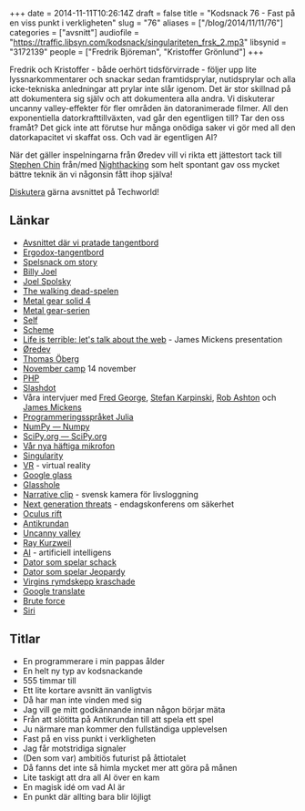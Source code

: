 +++
date = 2014-11-11T10:26:14Z
draft = false
title = "Kodsnack 76 - Fast på en viss punkt i verkligheten"
slug = "76"
aliases = ["/blog/2014/11/11/76"]
categories = ["avsnitt"]
audiofile = "https://traffic.libsyn.com/kodsnack/singulariteten_frsk_2.mp3"
libsynid = "3172139"
people = ["Fredrik Björeman", "Kristoffer Grönlund"]
+++

Fredrik och Kristoffer - både oerhört tidsförvirrade -  följer upp lite lyssnarkommentarer och snackar sedan framtidsprylar, nutidsprylar och alla icke-tekniska anledningar att prylar inte slår igenom. Det är stor skillnad på att dokumentera sig själv och att dokumentera alla andra. Vi diskuterar uncanny valley-effekter för fler områden än datoranimerade filmer. All den exponentiella datorkrafttillväxten, vad går den egentligen till? Tar den oss framåt? Det gick inte att förutse hur många onödiga saker vi gör med all den datorkapacitet vi skaffat oss. Och vad är egentligen AI?

När det gäller inspelningarna från Øredev vill vi rikta ett jättestort tack till [Stephen Chin](https://www.twitter.com/steveonjava) från/med [Nighthacking](http://nighthacking.com) som helt spontant gav oss mycket bättre teknik än vi någonsin fått ihop själva!

[Diskutera](http://techworld.idg.se/2.2524/1.592412) gärna avsnittet på Techworld!

## Länkar ##
* [Avsnittet där vi pratade tangentbord](https://kodsnack.se/74/)
* [Ergodox-tangentbord](http://www.ergodox.org)
* [Spelsnack om story](https://kodsnack.se/72/)
* [Billy Joel](http://en.wikipedia.org/wiki/Billy_Joel)
* [Joel Spolsky](http://en.wikipedia.org/wiki/Joel_Spolsky)
* [The walking dead-spelen](http://en.wikipedia.org/wiki/The_Walking_Dead_%28video_game%29)
* [Metal gear solid 4](http://en.wikipedia.org/wiki/Metal_Gear_Solid_4:_Guns_of_the_Patriots)
* [Metal gear-serien](http://en.wikipedia.org/wiki/Metal_Gear)
* [Self](http://en.wikipedia.org/wiki/Self_%28programming_language%29)
* [Scheme](http://en.wikipedia.org/wiki/Scheme_%28programming_language%29)
* [Life is terrible: let's talk about the web](http://vimeo.com/111122950) - James Mickens presentation
* [Øredev](http://oredev.org/)
* [Thomas Öberg](http://sv.wikipedia.org/wiki/Thomas_%C3%96berg)
* [November camp](http://www.symfony.se/november-camp) 14 november
* [PHP](http://www.php.net)
* [Slashdot](http://www.slashdot.org)
* Våra intervjuer med [Fred George](http://nighthacking.com/kodsnack-interviewing-fred-george/), [Stefan Karpinski](http://nighthacking.com/kodsnack-interviewing-stefan-karpinski/), [Rob Ashton](http://nighthacking.com/kodsnack-interviewing-rob-ashton/) och [James Mickens](http://nighthacking.com/kodsnack-interviewing-james-mickens/)
* [Programmeringsspråket Julia](http://julialang.org)
* [NumPy — Numpy](http://www.numpy.org/)
* [SciPy.org — SciPy.org](http://www.scipy.org/)
* [Vår nya häftiga mikrofon](http://www.zoom.co.jp/products/h2n) 
* [Singularity](http://en.wikipedia.org/wiki/Technological_singularity)
* [VR](http://en.wikipedia.org/wiki/Virtual_reality) - virtual reality
* [Google glass](http://en.wikipedia.org/wiki/Google_Glass)
* [Glasshole](http://nypost.com/2014/07/14/is-google-glass-cool-or-just-plain-creepy/)
* [Narrative clip](http://getnarrative.com) - svensk kamera för livsloggning
* [Next generation threats](http://techworld.event.idg.se/event/ngt14/) - endagskonferens om säkerhet
* [Oculus rift](http://en.wikipedia.org/wiki/Oculus_Rift)
* [Antikrundan](http://sv.wikipedia.org/wiki/Antikrundan)
* [Uncanny valley](http://en.wikipedia.org/wiki/Uncanny_valley)
* [Ray Kurzweil](http://en.wikipedia.org/wiki/Ray_Kurzweil)
* [AI](http://en.wikipedia.org/wiki/Artificial_intelligence) - artificiell intelligens
* [Dator som spelar schack](http://en.wikipedia.org/wiki/Deep_Blue_%28chess_computer%29)
* [Dator som spelar Jeopardy](http://en.wikipedia.org/wiki/Watson_%28computer%29)
* [Virgins rymdskepp kraschade](http://en.wikipedia.org/wiki/VSS_Enterprise_crash)
* [Google translate](https://translate.google.com)
* [Brute force](http://en.wikipedia.org/wiki/Proof_by_exhaustion)
* [Siri](http://en.wikipedia.org/wiki/Siri)

## Titlar ##
* En programmerare i min pappas ålder
* En helt ny typ av kodsnackande
* 555 timmar till
* Ett lite kortare avsnitt än vanligtvis
* Då har man inte vinden med sig
* Jag vill ge mitt godkännande innan någon börjar mäta
* Från att slötitta på Antikrundan till att spela ett spel
* Ju närmare man kommer den fullständiga upplevelsen
* Fast på en viss punkt i verkligheten
* Jag får motstridiga signaler
* (Den som var) ambitiös futurist på åttiotalet
* Då fanns det inte så himla mycket mer att göra på månen 
* Lite taskigt att dra all AI över en kam
* En magisk idé om vad AI är
* En punkt där allting bara blir löjligt
